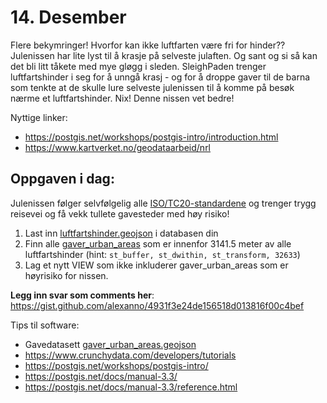 # 14. Desember
Flere bekymringer! Hvorfor kan ikke luftfarten være fri for hinder?? Julenissen har lite lyst til å krasje på selveste julaften. Og sant og si så kan det bli litt tåkete med mye gløgg i sleden. SleighPaden trenger luftfartshinder i seg for å unngå krasj - og for å droppe gaver til de barna som tenkte at de skulle lure selveste julenissen til å komme på besøk nærme et luftfartshinder. Nix! Denne nissen vet bedre!  

Nyttige linker:
* https://postgis.net/workshops/postgis-intro/introduction.html
* https://www.kartverket.no/geodataarbeid/nrl

Oppgaven i dag:
---------------
Julenissen følger selvfølgelig alle [ISO/TC20-standardene](https://www.iso.org/committee/46484/x/catalogue/) og trenger trygg reisevei og få vekk tullete gavesteder med høy risiko! 
1. Last inn [luftfartshinder.geojson](./luftfartshinder.geojson) i databasen din
1. Finn alle [gaver_urban_areas](../11/gaver_urban_areas.geojson) som er innenfor 3141.5 meter av alle luftfartshinder (hint: `st_buffer, st_dwithin, st_transform, 32633`)
1. Lag et nytt VIEW som ikke inkluderer gaver_urban_areas som er høyrisiko for nissen.

**Legg inn svar som comments her**: https://gist.github.com/alexanno/4931f3e24de156518d013816f00c4bef

Tips til software:
* Gavedatasett [gaver_urban_areas.geojson](../11/gaver_urban_areas.geojson)
* https://www.crunchydata.com/developers/tutorials
* https://postgis.net/workshops/postgis-intro/
* https://postgis.net/docs/manual-3.3/
* https://postgis.net/docs/manual-3.3/reference.html